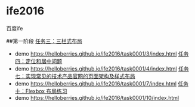 # ife2016
百度ife

##第一阶段
[任务三：三栏式布局](http://ife.baidu.com/task/detail?taskId=3)
- demo https://helloberries.github.io/ife2016/task0001/3/index.html
[任务四：定位和居中问题](http://ife.baidu.com/task/detail?taskId=4)
- demo https://helloberries.github.io/ife2016/task0001/4/index.html
[任务七：实现常见的技术产品官网的页面架构及样式布局](http://ife.baidu.com/task/detail?taskId=7)
- demo https://helloberries.github.io/ife2016/task0001/7/index.html
[任务十：Flexbox 布局练习](http://ife.baidu.com/task/detail?taskId=10)
- demo https://helloberries.github.io/ife2016/task0001/10/index.html
